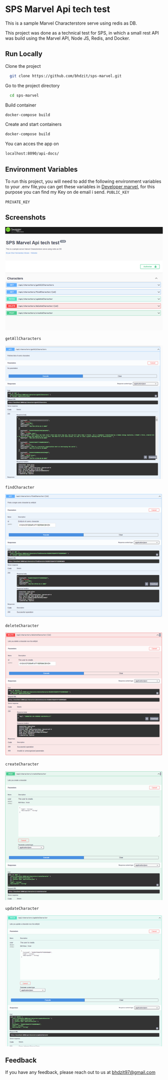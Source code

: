  
# SPS Marvel Api tech test
This is a sample Marvel Characterstore serve using redis as DB.  

This project was done as a technical test for SPS, in which a small rest API was build using the Marvel API, Node JS, Redis, and Docker.

## Run Locally  

Clone the project  

~~~bash  
  git clone https://github.com/bhdzit/sps-marvel.git
~~~

Go to the project directory  

~~~bash  
  cd sps-marvel
~~~

Build container 

~~~bash  
docker-compose build
~~~

Create and start containers

~~~bash  
docker-compose build
~~~
You can acces the app on 

~~~bash  
localhost:8090/api-docs/
~~~


## Environment Variables  

To run this project, you will need to add the following environment variables to your .env file,you can get these variables in <a href="https://developer.marvel.com/" target="_blank">Developer marvel</a>, for this purpose
you can find my Key on de email i send.
`PUBLIC_KEY`  

`PRIVATE_KEY` 


## Screenshots  

![App Screenshot](./swagger_apis.png)

`getAllCharacters`

![App getAllCharacters](./getAllCharactres.png)

`findCharacter`

![App findCharacter](./findCharacter.png)

`deleteCharacter`

![App deleteCharacter](./deleteCharacter.png)

`createCharacter`

![App createCharacter](./createCharacter.png)

`updateCharacter`

![App updateCharacter](./updateCharacter.png)


## Feedback  

If you have any feedback, please reach out to us at bhdzit97@gmail.com


